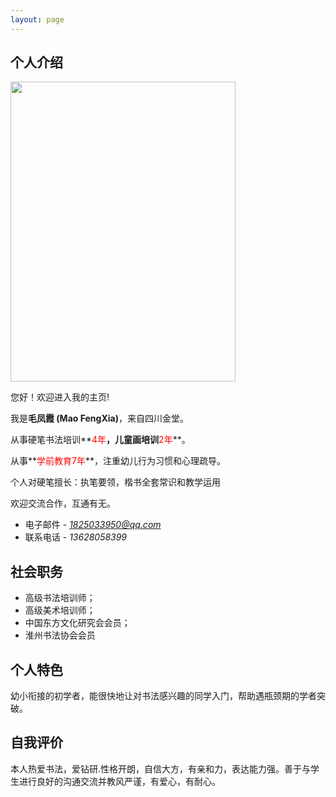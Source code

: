 ```yaml
---
layout: page
---
```


## 个人介绍

<img src="https://mfxjs.github.io/heliangqing22.jpg" class="floatpic" width="360" height="480">

<br>

您好！欢迎进入我的主页!

我是**毛凤霞 (Mao FengXia)**，来自四川金堂。

从事硬笔书法培训**<font color='red'>4年</font>**，儿童画培训**<font color='red'>2年</font>**。

从事**<font color='red'>学前教育7年</font>**，注重幼儿行为习惯和心理疏导。

个人对硬笔擅长：执笔要领，楷书全套常识和教学运用

欢迎交流合作，互通有无。

- 电子邮件 - *<1825033950@qq.com>*
- 联系电话 - *13628058399*

## 社会职务

- 高级书法培训师；
- 高级美术培训师；
- 中国东方文化研究会会员；
- 淮州书法协会会员

## 个人特色

幼小衔接的初学者，能很快地让对书法感兴趣的同学入门，帮助遇瓶颈期的学者突破。

## 自我评价

本人热爱书法，爱钻研.性格开朗，自信大方，有亲和力，表达能力强。善于与学生进行良好的沟通交流并教风严谨，有爱心，有耐心。
